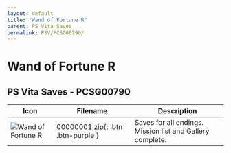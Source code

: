 ```yaml
---
layout: default
title: "Wand of Fortune R"
parent: PS Vita Saves
permalink: PSV/PCSG00790/
---
```

# Wand of Fortune R

## PS Vita Saves - PCSG00790

| Icon | Filename | Description |
|------|----------|-------------|
| ![Wand of Fortune R](https://github.com/bucanero/apollo-vita/raw/main/sce_sys/icon0.png) | [00000001.zip](00000001.zip){: .btn .btn-purple } | Saves for all endings. Mission list and Gallery complete.  |
